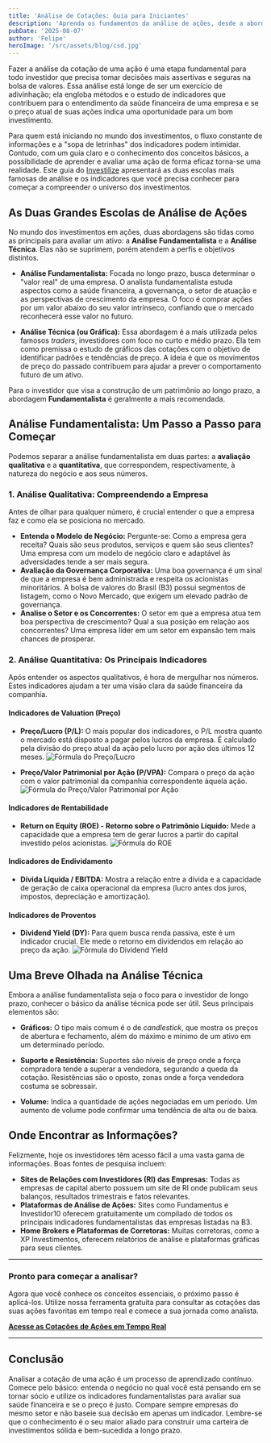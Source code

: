 ```yaml
---
title: 'Análise de Cotações: Guia para Iniciantes'
description: 'Aprenda os fundamentos da análise de ações, desde a abordagem fundamentalista até a técnica, e descubra os principais indicadores para tomar decisões de investimento mais seguras e assertivas.'
pubDate: '2025-08-07'
author: 'Felipe'
heroImage: '/src/assets/blog/csd.jpg'
---
```


Fazer a análise da cotação de uma ação é uma etapa fundamental para todo investidor que precisa tomar decisões mais assertivas e seguras na bolsa de valores. Essa análise está longe de ser um exercício de adivinhação; ela engloba métodos e o estudo de indicadores que contribuem para o entendimento da saúde financeira de uma empresa e se o preço atual de suas ações indica uma oportunidade para um bom investimento.

Para quem está iniciando no mundo dos investimentos, o fluxo constante de informações e a "sopa de letrinhas" dos indicadores podem intimidar. Contudo, com um guia claro e o conhecimento dos conceitos básicos, a possibilidade de aprender e avaliar uma ação de forma eficaz torna-se uma realidade. Este guia do [Investilize](https://investilize.com.br/) apresentará as duas escolas mais famosas de análise e os indicadores que você precisa conhecer para começar a compreender o universo dos investimentos.

## As Duas Grandes Escolas de Análise de Ações

No mundo dos investimentos em ações, duas abordagens são tidas como as principais para avaliar um ativo: a **Análise Fundamentalista** e a **Análise Técnica**. Elas não se suprimem, porém atendem a perfis e objetivos distintos.

* **Análise Fundamentalista:** Focada no longo prazo, busca determinar o "valor real" de uma empresa. O analista fundamentalista estuda aspectos como a saúde financeira, a governança, o setor de atuação e as perspectivas de crescimento da empresa. O foco é comprar ações por um valor abaixo do seu valor intrínseco, confiando que o mercado reconhecerá esse valor no futuro.

* **Análise Técnica (ou Gráfica):** Essa abordagem é a mais utilizada pelos famosos *traders*, investidores com foco no curto e médio prazo. Ela tem como premissa o estudo de gráficos das cotações com o objetivo de identificar padrões e tendências de preço. A ideia é que os movimentos de preço do passado contribuem para ajudar a prever o comportamento futuro de um ativo.

Para o investidor que visa a construção de um patrimônio ao longo prazo, a abordagem **Fundamentalista** é geralmente a mais recomendada.

## Análise Fundamentalista: Um Passo a Passo para Começar

Podemos separar a análise fundamentalista em duas partes: a **avaliação qualitativa** e a **quantitativa**, que correspondem, respectivamente, à natureza do negócio e aos seus números.

### 1. Análise Qualitativa: Compreendendo a Empresa

Antes de olhar para qualquer número, é crucial entender o que a empresa faz e como ela se posiciona no mercado.

* **Entenda o Modelo de Negócio:** Pergunte-se: Como a empresa gera receita? Quais são seus produtos, serviços e quem são seus clientes? Uma empresa com um modelo de negócio claro e adaptável às adversidades tende a ser mais segura.
* **Avaliação da Governança Corporativa:** Uma boa governança é um sinal de que a empresa é bem administrada e respeita os acionistas minoritários. A bolsa de valores do Brasil (B3) possui segmentos de listagem, como o Novo Mercado, que exigem um elevado padrão de governança.
* **Analise o Setor e os Concorrentes:** O setor em que a empresa atua tem boa perspectiva de crescimento? Qual a sua posição em relação aos concorrentes? Uma empresa líder em um setor em expansão tem mais chances de prosperar.

### 2. Análise Quantitativa: Os Principais Indicadores

Após entender os aspectos qualitativos, é hora de mergulhar nos números. Estes indicadores ajudam a ter uma visão clara da saúde financeira da companhia.

#### Indicadores de Valuation (Preço)

* **Preço/Lucro (P/L):** O mais popular dos indicadores, o P/L mostra quanto o mercado está disposto a pagar pelos lucros da empresa. É calculado pela divisão do preço atual da ação pelo lucro por ação dos últimos 12 meses.
    ![Fórmula do Preço/Lucro](/images/blog/precolucro.webp)

* **Preço/Valor Patrimonial por Ação (P/VPA):** Compara o preço da ação com o valor patrimonial da companhia correspondente àquela ação.
    ![Fórmula do Preço/Valor Patrimonial por Ação](/images/blog/patrimonial.webp)

#### Indicadores de Rentabilidade

* **Return on Equity (ROE) - Retorno sobre o Patrimônio Líquido:** Mede a capacidade que a empresa tem de gerar lucros a partir do capital investido pelos acionistas.
    ![Fórmula do ROE](/images/blog/roi.webp)

#### Indicadores de Endividamento

* **Dívida Líquida / EBITDA:** Mostra a relação entre a dívida e a capacidade de geração de caixa operacional da empresa (lucro antes dos juros, impostos, depreciação e amortização).

#### Indicadores de Proventos

* **Dividend Yield (DY):** Para quem busca renda passiva, este é um indicador crucial. Ele mede o retorno em dividendos em relação ao preço da ação.
    ![Fórmula do Dividend Yield](/images/blog/dy.webp)

## Uma Breve Olhada na Análise Técnica

Embora a análise fundamentalista seja o foco para o investidor de longo prazo, conhecer o básico da análise técnica pode ser útil. Seus principais elementos são:

* **Gráficos:** O tipo mais comum é o de *candlestick*, que mostra os preços de abertura e fechamento, além do máximo e mínimo de um ativo em um determinado período.

* **Suporte e Resistência:** Suportes são níveis de preço onde a força compradora tende a superar a vendedora, segurando a queda da cotação. Resistências são o oposto, zonas onde a força vendedora costuma se sobressair.
* **Volume:** Indica a quantidade de ações negociadas em um período. Um aumento de volume pode confirmar uma tendência de alta ou de baixa.

## Onde Encontrar as Informações?

Felizmente, hoje os investidores têm acesso fácil a uma vasta gama de informações. Boas fontes de pesquisa incluem:

* **Sites de Relações com Investidores (RI) das Empresas:** Todas as empresas de capital aberto possuem um site de RI onde publicam seus balanços, resultados trimestrais e fatos relevantes.
* **Plataformas de Análise de Ações:** Sites como Fundamentus e Investidor10 oferecem gratuitamente um compilado de todos os principais indicadores fundamentalistas das empresas listadas na B3.
* **Home Brokers e Plataformas de Corretoras:** Muitas corretoras, como a XP Investimentos, oferecem relatórios de análise e plataformas gráficas para seus clientes.

---

### **Pronto para começar a analisar?**

Agora que você conhece os conceitos essenciais, o próximo passo é aplicá-los. Utilize nossa ferramenta gratuita para consultar as cotações das suas ações favoritas em tempo real e comece a sua jornada como analista.

**[Acesse as Cotações de Ações em Tempo Real](https://investilize.com.br/ferramentas/cotacao-acoes/)**

---

## Conclusão

Analisar a cotação de uma ação é um processo de aprendizado contínuo. Comece pelo básico: entenda o negócio no qual você está pensando em se tornar sócio e utilize os indicadores fundamentalistas para avaliar sua saúde financeira e se o preço é justo. Compare sempre empresas do mesmo setor e não baseie sua decisão em apenas um indicador. Lembre-se que o conhecimento é o seu maior aliado para construir uma carteira de investimentos sólida e bem-sucedida a longo prazo.